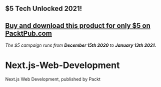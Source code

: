 ## $5 Tech Unlocked 2021!

## [Buy and download this product for only $5 on PacktPub.com](https://www.packtpub.com/)

_The $5 campaign runs from **December 15th 2020** to **January 13th 2021.**_

# Next.js-Web-Development

Next.js Web Development, published by Packt
